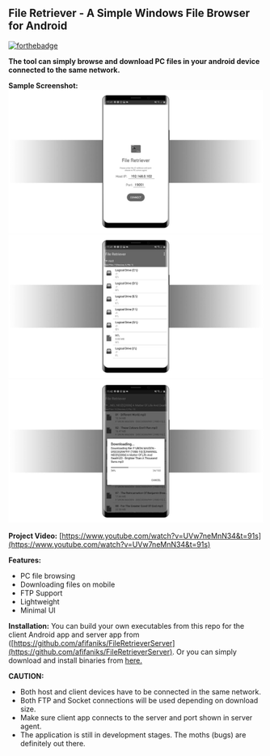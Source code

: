 ﻿
## File Retriever - A Simple Windows File Browser for Android 

[![forthebadge](https://forthebadge.com/images/badges/built-for-android.svg)](https://forthebadge.com)

**The tool can simply browse and download PC files in your android  device connected to the same network.** 

**Sample Screenshot:**
![Sample](screenshots/ss1.jpg)
![Sample](screenshots/ss2.jpg)
![Sample](screenshots/ss3.jpg)

**Project Video:**
[https://www.youtube.com/watch?v=UVw7neMnN34&t=91s](https://www.youtube.com/watch?v=UVw7neMnN34&t=91s)

**Features:**
-   PC file browsing
-   Downloading files on mobile
-   FTP Support
-   Lightweight
-   Minimal UI

**Installation:**
You can build your own executables from this repo for the client Android app and server app from ([https://github.com/afifaniks/FileRetrieverServer](https://github.com/afifaniks/FileRetrieverServer).
Or you can simply download and install binaries from [here.](https://github.com/afifaniks/FileRetriever/releases)

**CAUTION:**
-   Both host and client devices have to be connected in the same network.
-   Both FTP and Socket connections will be used depending on download size.
-   Make sure client app connects to the server and port shown in server agent.
- The application is still in development stages. The moths (bugs) are definitely out there.



